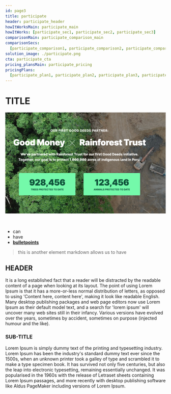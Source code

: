 ```yaml
---
id: page3
title: participate
header: participate_header
howItWorksMain: participate_main
howItWorks: [participate_sec1, participate_sec2, participate_sec3]
comparisonMain: participate_comparison_main
comparisonSecs:
  [participate_comparison1, participate_comparison2, participate_comparison3]
solution_image: ./participate.png
cta: participate_cta
pricing_plansMain: participate_pricing
pricingPlans:
  [participate_plan1, participate_plan2, participate_plan3, participate_plan4]
---
```


# TITLE

![](./img/test22.png)

<br/>

- can
- have
- [**bulletpoints**](https://circles.threefold.me/project/kristine-ping/kanban)

> this is another element markdown allows us to have

## HEADER

It is a long established fact that a reader will be distracted by the readable content of a page when looking at its layout. The point of using Lorem Ipsum is that it has a more-or-less normal distribution of letters, as opposed to using 'Content here, content here', making it look like readable English. Many desktop publishing packages and web page editors now use Lorem Ipsum as their default model text, and a search for 'lorem ipsum' will uncover many web sites still in their infancy. Various versions have evolved over the years, sometimes by accident, sometimes on purpose (injected humour and the like).

### SUB-TITLE

Lorem Ipsum is simply dummy text of the printing and typesetting industry. Lorem Ipsum has been the industry's standard dummy text ever since the 1500s, when an unknown printer took a galley of type and scrambled it to make a type specimen book. It has survived not only five centuries, but also the leap into electronic typesetting, remaining essentially unchanged. It was popularised in the 1960s with the release of Letraset sheets containing Lorem Ipsum passages, and more recently with desktop publishing software like Aldus PageMaker including versions of Lorem Ipsum.
